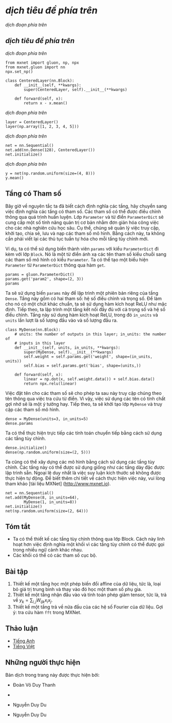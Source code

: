 <!-- ===================== Bắt đầu dịch Phần 1 ===================== -->
<!-- ========================================= REVISE PHẦN 1 - BẮT ĐẦU =================================== -->

<!--
# Custom Layers
-->

# *dịch tiêu đề phía trên*

<!--
One of the reasons for the success of deep learning can be found in the wide range of layers that can be used in a deep network. 
This allows for a tremendous degree of customization and adaptation. 
For instance, scientists have invented layers for images, text, pooling, loops, dynamic programming, even for computer programs. 
Sooner or later you will encounter a layer that does not exist yet in Gluon, or even better, you will eventually invent a new layer that works well for your problem at hand. 
This is when it is time to build a custom layer. This section shows you how.
-->

*dịch đoạn phía trên*

<!--
## Layers without Parameters
-->

## *dịch tiêu đề phía trên*

<!--
Since this is slightly intricate, we start with a custom layer (also known as Block) that does not have any inherent parameters. 
Our first step is very similar to when we introduced blocks in :numref:`sec_model_construction`. 
The following `CenteredLayer` class constructs a layer that subtracts the mean from the input.
We build it by inheriting from the Block class and implementing the `forward` method.
-->

*dịch đoạn phía trên*

```{.python .input  n=1}
from mxnet import gluon, np, npx
from mxnet.gluon import nn
npx.set_np()

class CenteredLayer(nn.Block):
    def __init__(self, **kwargs):
        super(CenteredLayer, self).__init__(**kwargs)

    def forward(self, x):
        return x - x.mean()
```

<!--
To see how it works let's feed some data into the layer.
-->

*dịch đoạn phía trên*

```{.python .input  n=2}
layer = CenteredLayer()
layer(np.array([1, 2, 3, 4, 5]))
```

<!--
We can also use it to construct more complex models.
-->

*dịch đoạn phía trên*

```{.python .input  n=3}
net = nn.Sequential()
net.add(nn.Dense(128), CenteredLayer())
net.initialize()
```

<!--
Let's see whether the centering layer did its job. 
For that we send random data through the network and check whether the mean vanishes. 
Note that since we are dealing with floating point numbers, we are going to see a very small albeit typically nonzero number.
-->

*dịch đoạn phía trên*

```{.python .input  n=4}
y = net(np.random.uniform(size=(4, 8)))
y.mean()
```

<!-- ===================== Kết thúc dịch Phần 1 ===================== -->

<!-- ===================== Bắt đầu dịch Phần 2 ===================== -->

<!-- ========================================= REVISE PHẦN 1 - KẾT THÚC ===================================-->

<!-- ========================================= REVISE PHẦN 2 - BẮT ĐẦU ===================================-->

<!--
## Layers with Parameters
-->

## Tầng có Tham số

<!--
Now that we know how to define layers in principle, let's define layers with parameters. 
These can be adjusted through training. 
In order to simplify things for an avid deep learning researcher the `Parameter` class and the `ParameterDict` dictionary provide some basic housekeeping functionality. 
In particular, they govern access, initialization, sharing, saving and loading model parameters. 
For instance, this way we do not need to write custom serialization routines for each new custom layer.
-->

Bây giờ về nguyên tắc ta đã biết cách định nghĩa các tầng, hãy chuyển sang việc định nghĩa các tầng có tham số.
Các tham số có thể được điều chỉnh thông qua quá trình huấn luyện.
Lớp `Parameter` và từ điển `ParameterDict` sẽ cung cấp một số tính năng quản trị cơ bản nhằm đơn giản hóa công việc cho các nhà nghiên cứu học sâu.
Cụ thể, chúng sẽ quản lý việc truy cập, khởi tạo, chia sẻ, lưu và nạp các tham số mô hình.
Bằng cách này, ta không cần phải viết lại các thủ tục tuần tự hóa cho mỗi tầng tùy chỉnh mới.

<!--
For instance, we can use the member variable `params` of the `ParameterDict` type that comes with the Block class. 
It is a dictionary that maps string type parameter names to model parameters in the `Parameter` type.
We can create a `Parameter` instance from `ParameterDict` via the `get` function.
-->

Ví dụ, ta có thể sử dụng biến thành viên `params` với kiểu `ParameterDict` đi kèm với lớp `Block`.
Nó là một từ điển ánh xạ các tên tham số kiểu chuỗi sang các tham số mô hình có kiểu `Parameter`.
Ta có thể tạo một biểu hiện `Parameter` từ `ParameterDict` thông qua hàm `get`.

```{.python .input  n=7}
params = gluon.ParameterDict()
params.get('param2', shape=(2, 3))
params
```

<!--
Let's use this to implement our own version of the dense layer. 
It has two parameters: bias and weight. To make it a bit nonstandard, we bake in the ReLU activation as default. 
Next, we implement a fully connected layer with both weight and bias parameters.
It uses ReLU as an activation function, where `in_units` and `units` are the number of inputs and the number of outputs, respectively.
-->

Ta sẽ sử dụng biến `params` này để lập trình một phiên bản riêng của tầng `Dense`.
Tầng này gồm có hai tham số: hệ số điều chỉnh và trọng số. Để làm cho nó có một chút khác chuẩn, ta sẽ sử dụng hàm kích hoạt ReLU như mặc định.
Tiếp theo, ta lập trình một tầng kết nối đầy đủ với cả trọng số và hệ số điều chỉnh.
Tầng này sử dụng hàm kích hoạt ReLU, trong đó `in_units` và `units` lần lượt là số lượng đầu vào và số lượng đầu ra.


```{.python .input  n=19}
class MyDense(nn.Block):
    # units: the number of outputs in this layer; in_units: the number of
    # inputs in this layer
    def __init__(self, units, in_units, **kwargs):
        super(MyDense, self).__init__(**kwargs)
        self.weight = self.params.get('weight', shape=(in_units, units))
        self.bias = self.params.get('bias', shape=(units,))

    def forward(self, x):
        linear = np.dot(x, self.weight.data()) + self.bias.data()
        return npx.relu(linear)
```

<!--
Naming the parameters allows us to access them by name through dictionary lookup later. 
It is a good idea to give them instructive names. 
Next, we instantiate the `MyDense` class and access its model parameters.
-->

Việc đặt tên cho các tham số sẽ cho phép ta sau này truy cập chúng theo tên thông qua việc tra cứu từ điển.
Vì vậy, việc sử dụng các tên có tính chất gợi nhớ sẽ là một ý tưởng hay.
Tiếp theo, ta sẽ khởi tạo lớp `MyDense` và truy cập các tham số mô hình.

```{.python .input}
dense = MyDense(units=3, in_units=5)
dense.params
```

<!--
We can directly carry out forward calculations using custom layers.
-->

Ta có thể thực hiện trực tiếp các tính toán chuyển tiếp bằng cách sử dụng các tầng tùy chỉnh.


```{.python .input  n=20}
dense.initialize()
dense(np.random.uniform(size=(2, 5)))
```

<!--
We can also construct models using custom layers. 
Once we have that we can use it just like the built-in dense layer. 
The only exception is that in our case size inference is not automatic. 
Please consult the [MXNet documentation](http://www.mxnet.io) for details on how to do this.
-->

Ta cũng có thể xây dựng các mô hình bằng cách sử dụng các tầng tùy chỉnh.
Các tầng này có thể được sử dụng giống như các tầng dày đặc được lập trình sẵn.
Ngoại lệ duy nhất là việc suy luận kích thước sẽ không được thực hiện tự động.
Để biết thêm chi tiết về cách thực hiện việc này, vui lòng tham khảo [tài liệu MXNet] (http://www.mxnet.io).

```{.python .input  n=19}
net = nn.Sequential()
net.add(MyDense(8, in_units=64),
        MyDense(1, in_units=8))
net.initialize()
net(np.random.uniform(size=(2, 64)))
```

<!-- ===================== Kết thúc dịch Phần 2 ===================== -->

<!-- ===================== Bắt đầu dịch Phần 3 ===================== -->

<!--
## Summary
-->

## Tóm tắt

<!--
* We can design custom layers via the Block class. This is more powerful than defining a block factory, since it can be invoked in many contexts.
* Blocks can have local parameters.
-->

* Ta có thể thiết kế các tầng tùy chỉnh thông qua lớp Block. Cách này linh hoạt hơn việc định nghĩa một khối vì các tầng tùy chỉnh có thể được gọi trong nhiều ngữ cảnh khác nhau.
* Các khối có thể có các tham số cục bộ.


<!--
## Exercises
-->

## Bài tập

<!--
1. Design a layer that learns an affine transform of the data, i.e., it removes the mean and learns an additive parameter instead.
2. Design a layer that takes an input and computes a tensor reduction, i.e., it returns $y_k = \sum_{i, j} W_{ijk} x_i x_j$.
3. Design a layer that returns the leading half of the Fourier coefficients of the data. Hint: look up the `fft` function in MXNet.
-->

1. Thiết kế một tầng học một phép biến đổi affine của dữ liệu, tức là, loại bỏ giá trị trung bình và thay vào đó học một tham số phụ gia. <!--  -->
2. Thiết kế một tầng nhận đầu vào và tính toán phép giảm tensor, tức là, trả về $y_k = \sum_{i, j} W_{ijk} x_i x_j$.
3. Thiết kế một tầng trả về nửa đầu của các hệ số Fourier của dữ liệu. Gợi ý: tra cứu hàm `fft` trong MXNet.

<!-- ===================== Kết thúc dịch Phần 3 ===================== -->
<!-- ========================================= REVISE PHẦN 2 - KẾT THÚC ===================================-->

<!--
## [Discussions](https://discuss.mxnet.io/t/2328)
-->

## Thảo luận
* [Tiếng Anh](https://discuss.mxnet.io/t/2328)
* [Tiếng Việt](https://forum.machinelearningcoban.com/c/d2l)

## Những người thực hiện
Bản dịch trong trang này được thực hiện bởi:
<!--
Tác giả của mỗi Pull Request điền tên mình và tên những người review mà bạn thấy
hữu ích vào từng phần tương ứng. Mỗi dòng một tên, bắt đầu bằng dấu `*`.

Lưu ý:
* Nếu reviewer không cung cấp tên, bạn có thể dùng tên tài khoản GitHub của họ
với dấu `@` ở đầu. Ví dụ: @aivivn.

* Tên đầy đủ của các reviewer có thể được tìm thấy tại https://github.com/aivivn/d2l-vn/blob/master/docs/contributors_info.md
-->

* Đoàn Võ Duy Thanh
<!-- Phần 1 -->
*

<!-- Phần 2 -->
* Nguyễn Duy Du

<!-- Phần 3 -->
* Nguyễn Duy Du
